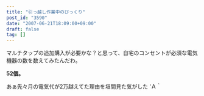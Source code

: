 ```yaml
---
title: "引っ越し作業中のびっくり"
post_id: "3590"
date: "2007-06-21T18:09:00+09:00"
draft: false
tag: []
---
```



マルチタップの追加購入が必要かな？と思って、自宅のコンセントが必須な電気機器の数を数えてみたんだわ。

**52個。**

あぁ先々月の電気代が2万越えてた理由を垣間見た気がした 'Ａ｀

